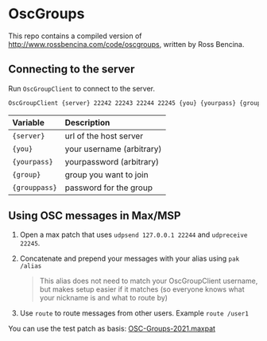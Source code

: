 # OscGroups

This repo contains a compiled version of http://www.rossbencina.com/code/oscgroups, written by Ross Bencina.

## Connecting to the server

Run `OscGroupClient` to connect to the server.

```bash
OscGroupClient {server} 22242 22243 22244 22245 {you} {yourpass} {group} {grouppass}
```

| Variable      | Description               |
| :------------ | :------------------------ |
| `{server}`    | url of the host server    |
| `{you}`       | your username (arbitrary) |
| `{yourpass}`  | yourpassword (arbitrary)  |
| `{group}`     | group you want to join    |
| `{grouppass}` | password for the group    |

## Using OSC messages in Max/MSP

1. Open a max patch that uses `udpsend 127.0.0.1 22244` and `udpreceive 22245`.

2. Concatenate and prepend your messages with your alias using `pak /alias`

   > This alias does not need to match your OscGroupClient username, but makes setup easier if it matches (so everyone knows what your nickname is and what to route by)

3. Use `route` to route messages from other users. Example `route /user1`

You can use the test patch as basis: [OSC-Groups-2021.maxpat](OSC-Groups-2021.maxpat)
